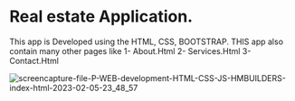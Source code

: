 # Real estate Application.

This app is Developed using the HTML, CSS, BOOTSTRAP.
THIS app also contain many other pages like
1- About.Html
2- Services.Html
3- Contact.Html




![screencapture-file-P-WEB-development-HTML-CSS-JS-HMBUILDERS-index-html-2023-02-05-23_48_57](https://user-images.githubusercontent.com/125195617/218409641-185a2ba7-8b84-4c0b-9abd-75a3e6b23a4f.png)
